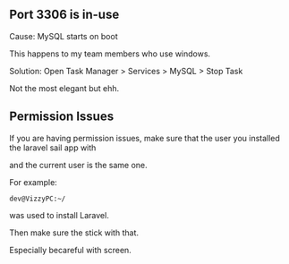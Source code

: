 ## Port 3306 is in-use

Cause: MySQL starts on boot

This happens to my team members who use windows.

Solution: Open Task Manager > Services > MySQL > Stop Task

Not the most elegant but ehh.

## Permission Issues

If you are having permission issues, make sure that the user you installed the laravel sail app with

and the current user is the same one.

For example:

```
dev@VizzyPC:~/
```

was used to install Laravel.

Then make sure the stick with that.

Especially becareful with screen.